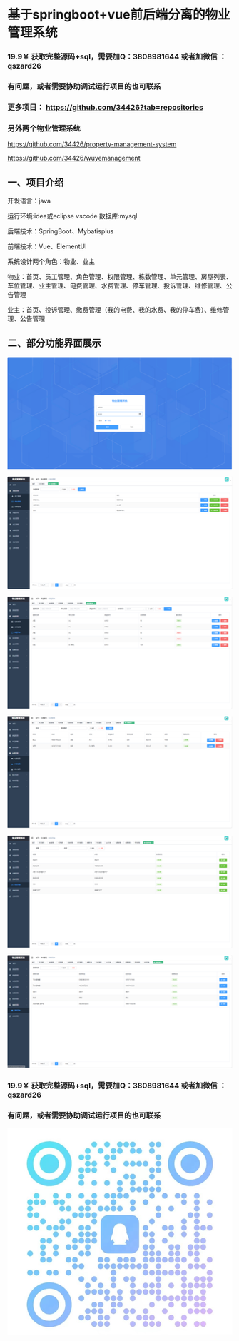 # 基于springboot+vue前后端分离的物业管理系统

### 19.9￥ 获取完整源码+sql，需要加Q：3808981644  或者加微信 ：qszard26
### 有问题，或者需要协助调试运行项目的也可联系
### 更多项目： https://github.com/34426?tab=repositories

### 另外两个物业管理系统

https://github.com/34426/property-management-system

https://github.com/34426/wuyemanagement

## 一、项目介绍

开发语言：java

运行环境:idea或eclipse vscode 数据库:mysql

后端技术：SpringBoot、Mybatisplus

前端技术：Vue、ElementUI

系统设计两个角色：物业、业主

物业：首页、员工管理、角色管理、权限管理、栋数管理、单元管理、房屋列表、车位管理、业主管理、电费管理、水费管理、停车管理、投诉管理、维修管理、公告管理

业主：首页、投诉管理、缴费管理（我的电费、我的水费、我的停车费）、维修管理、公告管理


## 二、部分功能界面展示

![img_5.png](imgs/img_5.png)

![img.png](imgs/img.png)

![img_1.png](imgs/img_1.png)

![img_2.png](imgs/img_2.png)

![img_3.png](imgs/img_3.png)

![img_4.png](imgs/img_4.png)

### 19.9￥ 获取完整源码+sql，需要加Q：3808981644  或者加微信 ：qszard26
### 有问题，或者需要协助调试运行项目的也可联系

![img_6.png](imgs/img_6.png)
